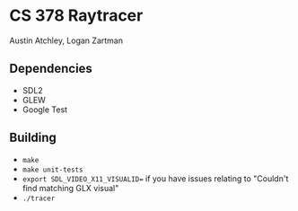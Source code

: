 # CS 378 Raytracer
Austin Atchley, Logan Zartman

## Dependencies
* SDL2
* GLEW
* Google Test

## Building
* `make`
* `make unit-tests`
* `export SDL_VIDEO_X11_VISUALID=` if you have issues relating to "Couldn't find matching GLX visual"
* `./tracer`
